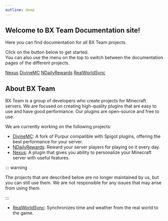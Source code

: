 ```yaml
---
outline: deep
---
```


## Welcome to BX Team Documentation site!

Here you can find documentation for all BX Team projects.

Click on the button below to get started.<br>
You can also use the menu on the top to switch between the documentation pages of the different projects.

<a href="/documentation/nexus/about" class="docs-button">Nexus</a>
<a href="/documentation/divinemc/about" class="docs-button">DivineMC</a>
<a href="/documentation/ndailyrewards/about" class="docs-button">NDailyRewards</a>
<a href="/documentation/realworldsync" class="docs-button">RealWorldSync</a>

## About BX Team

BX Team is a group of developers who create projects for Minecraft servers.
We are focused on creating high-quality plugins that are easy to use and have good performance. Our plugins are open-source and free to use.

We are currently working on the following projects:

- [DivineMC](https://github.com/DivineMC/DivineMC): A fork of Purpur compatible with Spigot plugins, offering the best performance for your server.
- [NDailyRewards](https://github.com/BX-Team/NDailyRewards): Reward your server players for playing on it every day.
- [Nexus](https://github.com/BX-Team/Nexus): A plugin that gives you ability to personalize your Minecraft server with useful features.

::: warning

The projects that are described below are no longer maintained by us, but you can still use them. We are not responsible for any issues that may arise from using them.

:::

- [RealWorldSync](https://github.com/BX-Team/RealWorldSync): Synchronizes time and weather from the real world to the game.
